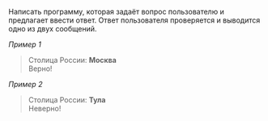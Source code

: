 Написать программу, которая задаёт вопрос пользователю и предлагает ввести ответ. Ответ пользователя проверяется и выводится одно из двух сообщений.

_Пример 1_  
> Столица России: **Москва**  
> Верно!

_Пример 2_  
> Столица России: **Тула**  
> Неверно!
